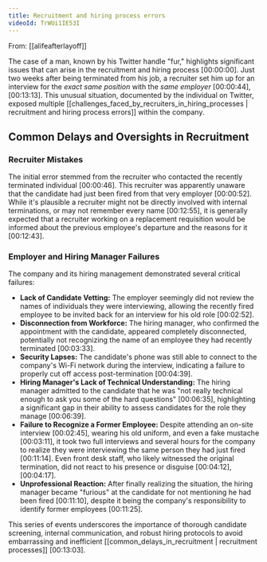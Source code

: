 ```yaml
---
title: Recruitment and hiring process errors
videoId: TrWUi1IE53I
---
```


From: [[alifeafterlayoff]] <br/> 

The case of a man, known by his Twitter handle "fur," highlights significant issues that can arise in the recruitment and hiring process <a class="yt-timestamp" data-t="00:00:00">[00:00:00]</a>. Just two weeks after being terminated from his job, a recruiter set him up for an interview for the *exact same position* with the *same employer* <a class="yt-timestamp" data-t="00:00:44">[00:00:44]</a>, <a class="yt-timestamp" data-t="00:13:13">[00:13:13]</a>. This unusual situation, documented by the individual on Twitter, exposed multiple [[challenges_faced_by_recruiters_in_hiring_processes | recruitment and hiring process errors]] within the company.

## Common Delays and Oversights in Recruitment

### Recruiter Mistakes
The initial error stemmed from the recruiter who contacted the recently terminated individual <a class="yt-timestamp" data-t="00:00:46">[00:00:46]</a>. This recruiter was apparently unaware that the candidate had just been fired from that very employer <a class="yt-timestamp" data-t="00:00:52">[00:00:52]</a>. While it's plausible a recruiter might not be directly involved with internal terminations, or may not remember every name <a class="yt-timestamp" data-t="00:12:55">[00:12:55]</a>, it is generally expected that a recruiter working on a replacement requisition would be informed about the previous employee's departure and the reasons for it <a class="yt-timestamp" data-t="00:12:43">[00:12:43]</a>.

### Employer and Hiring Manager Failures
The company and its hiring management demonstrated several critical failures:
*   **Lack of Candidate Vetting:** The employer seemingly did not review the names of individuals they were interviewing, allowing the recently fired employee to be invited back for an interview for his old role <a class="yt-timestamp" data-t="00:02:52">[00:02:52]</a>.
*   **Disconnection from Workforce:** The hiring manager, who confirmed the appointment with the candidate, appeared completely disconnected, potentially not recognizing the name of an employee they had recently terminated <a class="yt-timestamp" data-t="00:03:33">[00:03:33]</a>.
*   **Security Lapses:** The candidate's phone was still able to connect to the company's Wi-Fi network during the interview, indicating a failure to properly cut off access post-termination <a class="yt-timestamp" data-t="00:04:39">[00:04:39]</a>.
*   **Hiring Manager's Lack of Technical Understanding:** The hiring manager admitted to the candidate that he was "not really technical enough to ask you some of the hard questions" <a class="yt-timestamp" data-t="00:06:35">[00:06:35]</a>, highlighting a significant gap in their ability to assess candidates for the role they manage <a class="yt-timestamp" data-t="00:06:39">[00:06:39]</a>.
*   **Failure to Recognize a Former Employee:** Despite attending an on-site interview <a class="yt-timestamp" data-t="00:02:45">[00:02:45]</a>, wearing his old uniform, and even a fake mustache <a class="yt-timestamp" data-t="00:03:11">[00:03:11]</a>, it took two full interviews and several hours for the company to realize they were interviewing the same person they had just fired <a class="yt-timestamp" data-t="00:11:14">[00:11:14]</a>. Even front desk staff, who likely witnessed the original termination, did not react to his presence or disguise <a class="yt-timestamp" data-t="00:04:12">[00:04:12]</a>, <a class="yt-timestamp" data-t="00:04:17">[00:04:17]</a>.
*   **Unprofessional Reaction:** After finally realizing the situation, the hiring manager became "furious" at the candidate for not mentioning he had been fired <a class="yt-timestamp" data-t="00:11:10">[00:11:10]</a>, despite it being the company's responsibility to identify former employees <a class="yt-timestamp" data-t="00:11:25">[00:11:25]</a>.

This series of events underscores the importance of thorough candidate screening, internal communication, and robust hiring protocols to avoid embarrassing and inefficient [[common_delays_in_recruitment | recruitment processes]] <a class="yt-timestamp" data-t="00:13:03">[00:13:03]</a>.